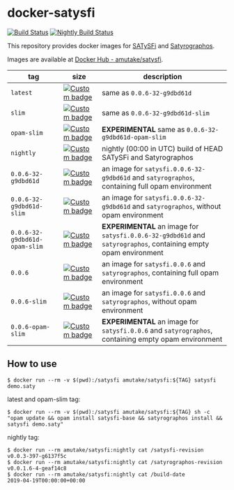 docker-satysfi
==============

[![Build Status](https://github.com/amutake/satysfi-docker/workflows/build/badge.svg)](https://github.com/amutake/satysfi-docker/actions?query=workflow%3Abuild)
[![Nightly Build Status](https://github.com/amutake/satysfi-docker/workflows/nightly/badge.svg)](https://github.com/amutake/satysfi-docker/actions?query=workflow%3Anightly)

This repository provides docker images for [SATySFi](https://github.com/gfngfn/SATySFi) and [Satyrographos](https://github.com/na4zagin3/satyrographos).

Images are available at [Docker Hub - amutake/satysfi](https://hub.docker.com/r/amutake/satysfi/).

| tag | size | description |
| --- | ---- | ----------- |
| `latest` | [![Custom badge](https://img.shields.io/endpoint?url=https%3A%2F%2Fdocker-hub-shields-io-xvyqxicwkq-uc.a.run.app%2Famutake%2Fsatysfi%2Flatest)](https://microbadger.com/images/amutake/satysfi "Get your own image badge on microbadger.com") | same as `0.0.6-32-g9dbd61d` |
| `slim` | [![Custom badge](https://img.shields.io/endpoint?url=https%3A%2F%2Fdocker-hub-shields-io-xvyqxicwkq-uc.a.run.app%2Famutake%2Fsatysfi%2Fslim)](https://microbadger.com/images/amutake/satysfi:slim "Get your own image badge on microbadger.com") | same as `0.0.6-32-g9dbd61d-slim` |
| `opam-slim` | [![Custom badge](https://img.shields.io/endpoint?url=https%3A%2F%2Fdocker-hub-shields-io-xvyqxicwkq-uc.a.run.app%2Famutake%2Fsatysfi%2Fopam-slim)](https://microbadger.com/images/amutake/satysfi:opam-slim "Get your own image badge on microbadger.com") | **EXPERIMENTAL** same as `0.0.6-32-g9dbd61d-opam-slim` |
| `nightly` | [![Custom badge](https://img.shields.io/endpoint?url=https%3A%2F%2Fdocker-hub-shields-io-xvyqxicwkq-uc.a.run.app%2Famutake%2Fsatysfi%2Fnightly)](https://microbadger.com/images/amutake/satysfi:nightly "Get your own image badge on microbadger.com") | nightly (00:00 in UTC) build of HEAD SATySFi and Satyrographos |
| `0.0.6-32-g9dbd61d` | [![Custom badge](https://img.shields.io/endpoint?url=https%3A%2F%2Fdocker-hub-shields-io-xvyqxicwkq-uc.a.run.app%2Famutake%2Fsatysfi%2F0.0.6-32-g9dbd61d)](https://microbadger.com/images/amutake/satysfi:0.0.6-32-g9dbd61d "Get your own image badge on microbadger.com") | an image for `satysfi.0.0.6-32-g9dbd61d` and `satyrographos`, containing full opam environment |
| `0.0.6-32-g9dbd61d-slim` | [![Custom badge](https://img.shields.io/endpoint?url=https%3A%2F%2Fdocker-hub-shields-io-xvyqxicwkq-uc.a.run.app%2Famutake%2Fsatysfi%2F0.0.6-32-g9dbd61d-slim)](https://microbadger.com/images/amutake/satysfi:0.0.6-32-g9dbd61d-slim "Get your own image badge on microbadger.com") | an image for `satysfi.0.0.6-32-g9dbd61d` and `satyrographos`, without opam environment |
| `0.0.6-32-g9dbd61d-opam-slim` | [![Custom badge](https://img.shields.io/endpoint?url=https%3A%2F%2Fdocker-hub-shields-io-xvyqxicwkq-uc.a.run.app%2Famutake%2Fsatysfi%2F0.0.6-32-g9dbd61d-opam-slim)](https://microbadger.com/images/amutake/satysfi:0.0.6-32-g9dbd61d-opam-slim "Get your own image badge on microbadger.com") | **EXPERIMENTAL** an image for `satysfi.0.0.6-32-g9dbd61d` and `satyrographos`, containing empty opam environment |
| `0.0.6` | [![Custom badge](https://img.shields.io/endpoint?url=https%3A%2F%2Fdocker-hub-shields-io-xvyqxicwkq-uc.a.run.app%2Famutake%2Fsatysfi%2F0.0.6)](https://microbadger.com/images/amutake/satysfi:0.0.6 "Get your own image badge on microbadger.com") | an image for `satysfi.0.0.6` and `satyrographos`, containing full opam environment |
| `0.0.6-slim` | [![Custom badge](https://img.shields.io/endpoint?url=https%3A%2F%2Fdocker-hub-shields-io-xvyqxicwkq-uc.a.run.app%2Famutake%2Fsatysfi%2F0.0.6-slim)](https://microbadger.com/images/amutake/satysfi:0.0.6-slim "Get your own image badge on microbadger.com") | an image for `satysfi.0.0.6` and `satyrographos`, without opam environment |
| `0.0.6-opam-slim` | [![Custom badge](https://img.shields.io/endpoint?url=https%3A%2F%2Fdocker-hub-shields-io-xvyqxicwkq-uc.a.run.app%2Famutake%2Fsatysfi%2F0.0.6-opam-slim)](https://microbadger.com/images/amutake/satysfi:0.0.6-opam-slim "Get your own image badge on microbadger.com") | **EXPERIMENTAL** an image for `satysfi.0.0.6` and `satyrographos`, containing empty opam environment |

How to use
----------

```
$ docker run --rm -v $(pwd):/satysfi amutake/satysfi:${TAG} satysfi demo.saty
```

latest and opam-slim tag:

```
$ docker run --rm -v $(pwd):/satysfi amutake/satysfi:${TAG} sh -c "opam update && opam install satysfi-base && satyrographos install && satysfi demo.saty"
```

nightly tag:

```
$ docker run --rm amutake/satysfi:nightly cat /satysfi-revision
v0.0.3-397-g6137f5c
$ docker run --rm amutake/satysfi:nightly cat /satyrographos-revision
v0.0.1.6-4-geaf14c8
$ docker run --rm amutake/satysfi:nightly cat /build-date
2019-04-19T00:00:00+00:00
```
